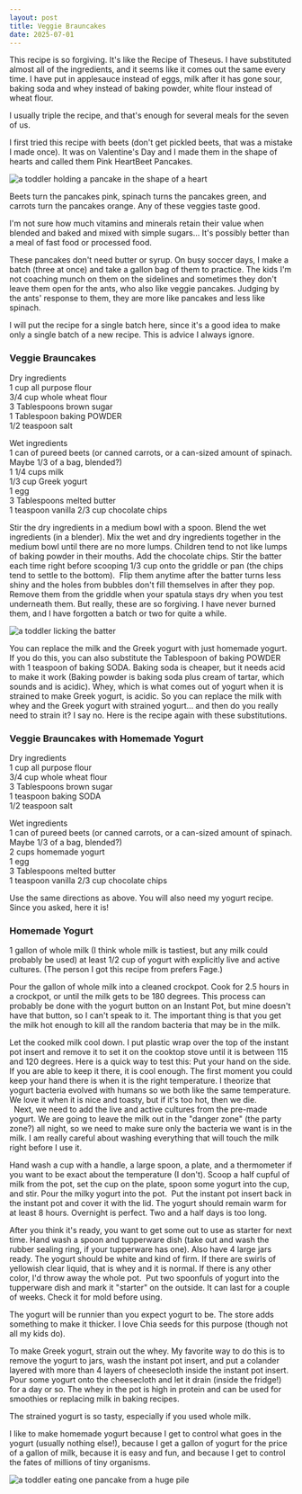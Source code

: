 ```yaml
---
layout: post
title: Veggie Brauncakes
date: 2025-07-01
---
```


This recipe is so forgiving. It's like the Recipe of Theseus. I have substituted almost all of the ingredients, and it seems like it comes out the same every time. I have put in applesauce instead of eggs, milk after it has gone sour, baking soda and whey instead of baking powder, white flour instead of wheat flour.

I usually triple the recipe, and that's enough for several meals for the seven of us.   

I first tried this recipe with beets (don't get pickled beets, that was a mistake I made once). It was on Valentine's Day and I made them in the shape of hearts and called them Pink HeartBeet Pancakes. 

![a toddler holding a pancake in the shape of a heart](/post-images/heart-beet.jpg)

Beets turn the pancakes pink, spinach turns the pancakes green, and carrots turn the pancakes orange. Any of these veggies taste good. 

I'm not sure how much vitamins and minerals retain their value when blended and baked and mixed with simple sugars... It's possibly better than a meal of fast food or processed food. 

These pancakes don't need butter or syrup. On busy soccer days, I make a batch (three at once) and take a gallon bag of them to practice. The kids I'm not coaching munch on them on the sidelines and sometimes they don't leave them open for the ants, who also like veggie pancakes. Judging by the ants' response to them, they are more like pancakes and less like spinach.

I will put the recipe for a single batch here, since it's a good idea to make only a single batch of a new recipe. This is advice I always ignore. 

### Veggie Brauncakes  
Dry ingredients  
1 cup all purpose flour  
3/4 cup whole wheat flour   
3 Tablespoons brown sugar  
1 Tablespoon baking POWDER  
1/2 teaspoon salt

Wet ingredients  
1 can of pureed beets (or canned carrots, or a can-sized amount of spinach. Maybe 1/3 of a bag, blended?)  
1 1/4 cups milk  
1/3 cup Greek yogurt  
1 egg  
3 Tablespoons melted butter  
1 teaspoon vanilla
2/3 cup chocolate chips  

Stir the dry ingredients in a medium bowl with a spoon. Blend the wet ingredients (in a blender). Mix the wet and dry ingredients together in the medium bowl until there are no more lumps. Children tend to not like lumps of baking powder in their mouths. Add the chocolate chips. Stir the batter each time right before scooping 1/3 cup onto the griddle or pan (the chips tend to settle to the bottom).  Flip them anytime after the batter turns less shiny and the holes from bubbles don't fill themselves in after they pop. Remove them from the griddle when your spatula stays dry when you test underneath them. But really, these are so forgiving. I have never burned them, and I have forgotten a batch or two for quite a while.  

![a toddler licking the batter](/post-images/cook-the-flour.jpg)

You can replace the milk and the Greek yogurt with just homemade yogurt. If you do this, you can also substitute the Tablespoon of baking POWDER with 1 teaspoon of baking SODA. Baking soda is cheaper, but it needs acid to make it work (Baking powder is baking soda plus cream of tartar, which sounds and is acidic). Whey, which is what comes out of yogurt when it is strained to make Greek yogurt, is acidic. So you can replace the milk with whey and the Greek yogurt with strained yogurt... and then do you really need to strain it? I say no. Here is the recipe again with these substitutions.  

### Veggie Brauncakes with Homemade Yogurt  
Dry ingredients  
1 cup all purpose flour  
3/4 cup whole wheat flour  
3 Tablespoons brown sugar  
1 teaspoon baking SODA  
1/2 teaspoon salt

Wet ingredients  
1 can of pureed beets (or canned carrots, or a can-sized amount of spinach. Maybe 1/3 of a bag, blended?)  
2 cups homemade yogurt  
1 egg  
3 Tablespoons melted butter  
1 teaspoon vanilla
2/3 cup chocolate chips  

Use the same directions as above. You will also need my yogurt recipe. Since you asked, here it is!

### Homemade Yogurt  
1 gallon of whole milk (I think whole milk is tastiest, but any milk could probably be used) 
at least 1/2 cup of yogurt with explicitly live and active cultures. (The person I got this recipe from prefers Fage.)   

Pour the gallon of whole milk into a cleaned crockpot. Cook for 2.5 hours in a crockpot, or until the milk gets to be 180 degrees. This process can probably be done with the yogurt button on an Instant Pot, but mine doesn't have that button, so I can't speak to it. The important thing is that you get the milk hot enough to kill all the random bacteria that may be in the milk.   

Let the cooked milk cool down. I put plastic wrap over the top of the instant pot insert and remove it to set it on the cooktop stove until it is between 115 and 120 degrees. Here is a quick way to test this: Put your hand on the side. If you are able to keep it there, it is cool enough. The first moment you could keep your hand there is when it is the right temperature. I theorize that yogurt bacteria evolved with humans so we both like the same temperature. We love it when it is nice and toasty, but if it's too hot, then we die.   
 
Next, we need to add the live and active cultures from the pre-made yogurt. We are going to leave the milk out in the "danger zone" (the party zone?) all night, so we need to make sure only the bacteria we want is in the milk. I am really careful about washing everything that will touch the milk right before I use it.   

Hand wash a cup with a handle, a large spoon, a plate, and a thermometer if you want to be exact about the temperature (I don't). Scoop a half cupful of milk from the pot, set the cup on the plate, spoon some yogurt into the cup, and stir. Pour the milky yogurt into the pot. 
Put the instant pot insert back in the instant pot and cover it with the lid. The yogurt should remain warm for at least 8 hours. Overnight is perfect. Two and a half days is too long.   

After you think it's ready, you want to get some out to use as starter for next time. Hand wash a spoon and tupperware dish (take out and wash the rubber sealing ring, if your tupperware has one). Also have 4 large jars ready. The yogurt should be white and kind of firm. If there are swirls of yellowish clear liquid, that is whey and it is normal. If there is any other color, I'd throw away the whole pot.  Put two spoonfuls of yogurt into the tupperware dish and mark it "starter" on the outside. It can last for a couple of weeks. Check it for mold before using.  

The yogurt will be runnier than you expect yogurt to be. The store adds something to make it thicker. I love Chia seeds for this purpose (though not all my kids do). 

To make Greek yogurt, strain out the whey. My favorite way to do this is to remove the yogurt to jars, wash the instant pot insert, and put a colander layered with more than 4 layers of cheesecloth inside the instant pot insert. Pour some yogurt onto the cheesecloth and let it drain (inside the fridge!) for a day or so. The whey in the pot is high in protein and can be used for smoothies or replacing milk in baking recipes.   

The strained yogurt is so tasty, especially if you used whole milk. 

I like to make homemade yogurt because I get to control what goes in the yogurt (usually nothing else!), because I get a gallon of yogurt for the price of a gallon of milk, because it is easy and fun, and because I get to control the fates of millions of tiny organisms.  

![a toddler eating one pancake from a huge pile](/post-images/peter-pile.jpg)